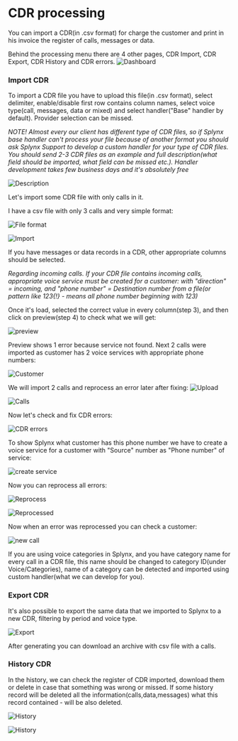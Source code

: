 CDR processing
==========

You can import a CDR(in .csv format) for charge the customer and print in his invoice the register of calls, messages or data.

Behind the processing menu there are 4 other pages, CDR Import, CDR Export, CDR History and CDR errors.
![Dashboard](dashboard_voice.png)

### Import CDR

To import a CDR file you have to upload this file(in .csv format), select delimiter, enable/disable first row contains column names, select voice type(call, messages, data or mixed) and select handler("Base" handler by default). Provider selection can be missed.

*NOTE! Almost every our client has different type of CDR files, so if Splynx base handler can't process your file because of another format you should ask Splynx Support to develop a custom handler for your type of CDR files. You should send 2-3 CDR files as an example and full description(what field should be imported, what field can be missed etc.). Handler development takes few business days and it's absolutely free*

![Description](import_description.png)

Let's import some CDR file with only calls in it.

I have a csv file with only 3 calls and very simple format:

![File format](file_format.png)

![Import](import_file.png)

If you have messages or data records in a CDR, other appropriate columns should be selected.

*Regarding incoming calls. If your CDR file contains incoming calls, appropriate voice service must be created for a customer: with "direction" = incoming, and "phone number" = Destination number from a file(or pattern like 123{!} - means all phone number beginning with 123)*

Once it's load, selected the correct value in every column(step 3), and then click on preview(step 4) to check what we will get:

![preview](preview.png)

Preview shows 1 error because service not found. Next 2 calls were imported as customer has 2 voice services with appropriate phone numbers:

![Customer](customer_services.png)

We will import 2 calls and reprocess an error later after fixing:
![Upload](import_result.png)

![Calls](calls_stat1.png)

 Now let's check and fix CDR errors:

 ![CDR errors](error.png)

To show Splynx what customer has this phone number we have to create a voice service for a customer with "Source" number as "Phone number" of service:

![create service](add_new_service.png)

Now you can reprocess all errors:

![Reprocess](error1.png)

![Reprocessed](reprocessed.png)

Now when an error was reprocessed you can check a customer:

![new call](new_call.png)

If you are using voice categories in Splynx, and you have category name for every call in a CDR file, this name should be changed to category ID(under Voice/Categories), name of a category can be detected and imported using custom handler(what we can develop for you).


### Export CDR

It's also possible to export the same data that we imported to Splynx to a new CDR, filtering by period and voice type.

![Export](export.png)

After generating you can download an archive with csv file with a calls.


### History CDR

In the history, we can check the register of CDR imported, download them or delete in case that something was wrong or missed. If some history record will be deleted all the information(calls,data,messages) what this record contained - will be also deleted.

![History](history.png)

![History](history_view.png)
